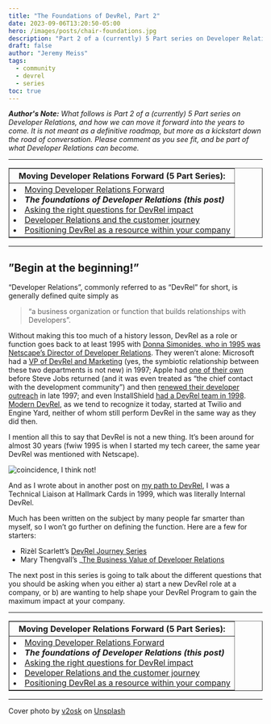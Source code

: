 ```yaml
---
title: "The Foundations of DevRel, Part 2"
date: 2023-09-06T13:20:50-05:00
hero: /images/posts/chair-foundations.jpg
description: "Part 2 of a (currently) 5 Part series on Developer Relations, and how we can move it forward into the years to come. DevRel as a role or function goes back to at least 1995, and is generally defined quite simply as, `a business organization or function that builds relationships with Developers."
draft: false
author: "Jeremy Meiss"
tags:
  - community
  - devrel
  - series
toc: true
---
```


_**Author's Note:** What follows is Part 2 of a (currently) 5 Part series on Developer Relations, and how we can move it forward into the years to come. It is not meant as a definitive roadmap, but more as a kickstart down the road of conversation. Please comment as you see fit, and be part of what Developer Relations can become._ 

---

<table width="50%" border="1">
    <tr>
        <th>Moving Developer Relations Forward (5 Part Series):</th>
    </tr>
    <tr>
        <td>
            <li><a href="/posts/moving-devrel-forward">Moving Developer Relations Forward</a></li>
            <li><strong><em>The foundations of Developer Relations (this post)</em></strong></li>
            <li><a href="/posts/asking-the-right-questions-for-devrel-impact">Asking the right questions for DevRel impact</a></li>
            <li><a href="/posts/devrel-and-the-customer-journey">Developer Relations and the customer journey</a></li>
            <li><a href="/posts/positioning-devrel-as-a-resource">Positioning DevRel as a resource within your company</a></li>
        </td>
    </tr>
</table>

---

## ”Begin at the beginning!”

“Developer Relations”, commonly referred to as “DevRel” for short, is generally defined quite simply as 

>“a business organization or function that builds relationships with Developers”.

Without making this too much of a history lesson, DevRel as a role or function goes back to at least 1995 with [Donna Simonides, who in 1995 was Netscape’s Director of Developer Relations](https://www.fastcompany.com/28639/sleeping-enemy#:~:text=Head%20to%20Head-,Donna%20Simonides). They weren’t alone: Microsoft had a [VP of DevRel and Marketing](https://www.microsoft.com/investor/reports/ar97/financial/directors.htm#:~:text=Brad%20Chase%0AVice%20President%2C%20Developer%20Relations%0Aand%20Marketing%2C) (yes, the symbiotic relationship between these two departments is not new) in 1997; Apple had [one of their own](https://www.cnet.com/tech/tech-industry/apple-exodus-continues-as-de-luca-departs/#:~:text=In%20February%2C%20Apple%20lost%20its%20chief%20contact%20with%20the%20development%20community%2C%20Heidi%20Roizen%2C%20vice%20president%20of%20developer%20relations.) before Steve Jobs returned (and it was even treated as “the chief contact with the development community”) and then [renewed their developer outreach](https://money.cnn.com/magazines/fortune/fortune_archive/1998/11/09/250834/index.htm#:~:text=Under%20Jobs%20and,bending%20over%20backwards.%22) in late 1997; and even InstallShield [had a DevRel team in 1998](http://sunsite.uakom.sk/sunworldonline/swol-07-1998/swol-07-installshield.html#:~:text=Jim%20Wright%2C%20the%20director%20of%20developer%20relations%20for%20InstallShield). [Modern DevRel](https://en.wikipedia.org/wiki/Developer_relations#History_and_roots), as we tend to recognize it today, started at Twilio and Engine Yard, neither of whom still perform DevRel in the same way as they did then. 

I mention all this to say that DevRel is not a new thing. It’s been around for almost 30 years (fwiw 1995 is when I started my tech career, the same year DevRel was mentioned with Netscape).

![coincidence, I think not!](http://i.imgur.com/Odqpt7c.gif)

And as I wrote about in another post on [my path to DevRel](/posts/my-long-winding-devrel-road), I was a Technical Liaison at Hallmark Cards in 1999, which was literally Internal DevRel. 

Much has been written on the subject by many people far smarter than myself, so I won’t go further on defining the function. Here are a few for starters:

* Rizèl Scarlett’s [DevRel Journey Series](https://dev.to/blackgirlbytes/series/19293)
* Mary Thengvall’s _[The Business Value of Developer Relations](https://www.oreilly.com/library/view/the-business-value/9781484237489/)

The next post in this series is going to talk about the different questions that you should be asking when you either a) start a new DevRel role at a company, or b) are wanting to help shape your DevRel Program to gain the maximum impact at your company.

---

<table width="50%" border="1">
    <tr>
        <th>Moving Developer Relations Forward (5 Part Series):</th>
    </tr>
    <tr>
        <td>
            <li><a href="/posts/moving-devrel-forward">Moving Developer Relations Forward</a></li>
            <li><strong><em>The foundations of Developer Relations (this post)</em></strong></li>
            <li><a href="/posts/asking-the-right-questions-for-devrel-impact">Asking the right questions for DevRel impact</a></li>
            <li><a href="/posts/devrel-and-the-customer-journey">Developer Relations and the customer journey</a></li>
            <li><a href="/posts/positioning-devrel-as-a-resource">Positioning DevRel as a resource within your company</a></li>
        </td>
    </tr>
</table>

---

Cover photo by <a href="https://unsplash.com/@v2osk?utm_source=unsplash&utm_medium=referral&utm_content=creditCopyText">v2osk</a> on <a href="https://unsplash.com/photos/1hUY8SpJ8Cw?utm_source=unsplash&utm_medium=referral&utm_content=creditCopyText">Unsplash</a>
